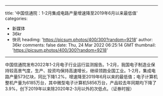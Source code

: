 
---
title: '中国信通院：1-2月集成电路产量增速降至2019年6月以来最低值'
categories: 
 - 新媒体
 - 36kr
 - 快讯
headimg: 'https://picsum.photos/400/300?random=9218'
author: 36kr
comments: false
date: Thu, 24 Mar 2022 06:25:14 GMT
thumbnail: 'https://picsum.photos/400/300?random=9218'
---

<div>   
中国信通院发布2022年1-2月电子行业运行监测报告。1-2月，我国电子制造业保持较高景气度，生产、投资均保持高速增长，继续领跑全国工业。1-2月，集成电路产量573亿块，同比下降1.2%，增速降至2019年6月以来的最低值；电子计算机整机产量为6185万台，其中微型电子计算机5856万台，产品较去年同期均下降了3.9%，创下2019年以来除2020年2-3月以外的次低点。（证券时报）  
</div>
            